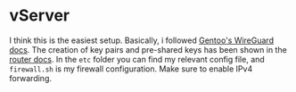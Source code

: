 # vServer

I think this is the easiest setup. Basically, i followed [Gentoo's WireGuard docs](https://wiki.gentoo.org/wiki/Wireguard). The creation of key pairs and pre-shared keys has been shown in the [router docs](../router#create-wireguard-files). In the `etc` folder you can find my relevant config file, and `firewall.sh` is my firewall configuration. Make sure to enable IPv4 forwarding.